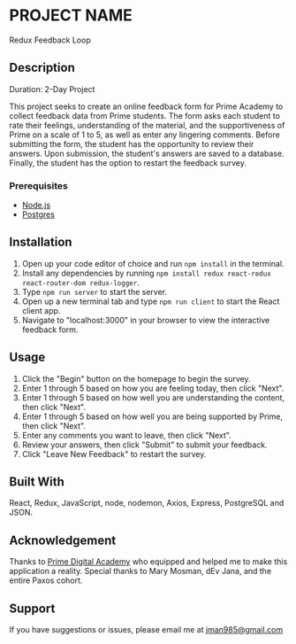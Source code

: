 # PROJECT NAME
Redux Feedback Loop

## Description

Duration: 2-Day Project

This project seeks to create an online feedback form for Prime Academy to collect feedback data from Prime students.  The form asks each student to rate their feelings, understanding of the material, and the supportiveness of Prime on a scale of 1 to 5, as well as enter any lingering comments.  Before submitting the form, the student has the opportunity to review their answers.  Upon submission, the student's answers are saved to a database.  Finally, the student has the option to restart the feedback survey.


### Prerequisites

- [Node.js](https://nodejs.org/en/)
- [Postgres](https://www.postgresql.org/download/)

## Installation

1. Open up your code editor of choice and run `npm install` in the terminal.
2. Install any dependencies by running `npm install redux react-redux react-router-dom redux-logger`.
3. Type `npm run server` to start the server.
4. Open up a new terminal tab and type `npm run client` to start the React client app.
5. Navigate to "localhost:3000" in your browser to view the interactive feedback form.


## Usage

1. Click the "Begin" button on the homepage to begin the survey.
2. Enter 1 through 5 based on how you are feeling today, then click "Next".
3. Enter 1 through 5 based on how well you are understanding the content, then click "Next".
4. Enter 1 through 5 based on how well you are being supported by Prime, then click "Next".
5. Enter any comments you want to leave, then click "Next".
6. Review your answers, then click "Submit" to submit your feedback.
7. Click "Leave New Feedback" to restart the survey.


## Built With

React, Redux, JavaScript, node, nodemon, Axios, Express, PostgreSQL and JSON.

## Acknowledgement
Thanks to [Prime Digital Academy](www.primeacademy.io) who equipped and helped me to make this application a reality. Special thanks to Mary Mosman, dEv Jana, and the entire Paxos cohort.

## Support
If you have suggestions or issues, please email me at [jman985@gmail.com](www.google.com)